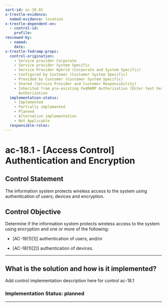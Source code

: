 ```yaml
---
sort-id: ac-18.01
x-trestle-evidence:
  named-evidence: location
x-trestle-dependent-on:
  - control-id:
    profile:
reviewed-by:
  - named:
    date:
x-trestle-fedramp-props:
  control-origination:
    - Service provider Corporate
    - Service provider System Specific
    - Service Provider Hybrid (Corporate and System Specific)
    - Configured by Customer (Customer System Specific)
    - Provided by Customer (Customer System Specific)
    - Shared (Service Provider and Customer Responsibility)
    - Inherited from pre-existing FedRAMP Authorization [Enter text here], Date of
      Authorization
  implementation-status:
    - Implemented
    - Partially implemented
    - Planned
    - Alternative implementation
    - Not Applicable
  responsible-roles:
---
```


# ac-18.1 - \[Access Control\] Authentication and Encryption

## Control Statement

The information system protects wireless access to the system using authentication of users; devices and encryption.

## Control Objective

Determine if the information system protects wireless access to the system using encryption and one or more of the following:

- \[AC-18(1)[1]\] authentication of users; and/or

- \[AC-18(1)[2]\] authentication of devices.

______________________________________________________________________

## What is the solution and how is it implemented?

Add control implementation description here for control ac-18.1

### Implementation Status: planned

______________________________________________________________________
